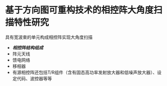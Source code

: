 # 基于方向图可重构技术的相控阵大角度扫描特性研究
具有宽波束的单元构成相控阵实现大角度扫描
-  ***相控阵结构组成***
- 阵元天线
- 馈电网络
- 移相器
- 有源相控阵还包括T/R组件（含有固态高功率发射放大器和低噪声放大器）、设定代码、波控器等等

<!--stackedit_data:
eyJoaXN0b3J5IjpbMTc5Mjg2MjkyNiwxODI1MDMyNjE3XX0=
-->